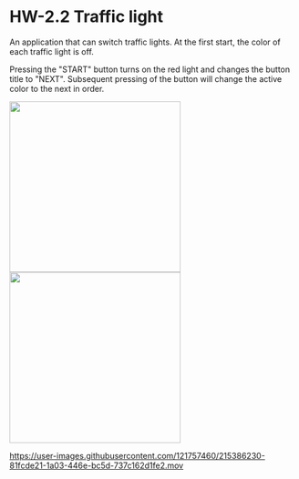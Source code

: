 # HW-2.2 Traffic light
An application that can switch traffic lights. At the first start, the color of each traffic light is off.

Pressing the "START" button turns on the red light and changes the button title to "NEXT". Subsequent pressing of the button will change the active color to the next in order.

<img width="300" src="https://user-images.githubusercontent.com/121757460/215352602-2d176439-a357-4389-84d9-2b33fc2a55af.png"> <img width="300" src="https://user-images.githubusercontent.com/121757460/215352605-a2e78e43-b62e-4938-8a52-08722d4085ed.png">



https://user-images.githubusercontent.com/121757460/215386230-81fcde21-1a03-446e-bc5d-737c162d1fe2.mov

